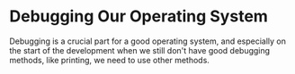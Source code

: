 # Debugging Our Operating System

Debugging is a crucial part for a good operating system, and especially on the start of the development when we still don't have good debugging methods, like printing, we need to use other methods.

